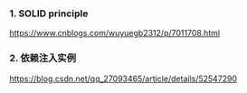 ### 1. SOLID principle
https://www.cnblogs.com/wuyuegb2312/p/7011708.html

### 2. 依赖注入实例
https://blog.csdn.net/qq_27093465/article/details/52547290

